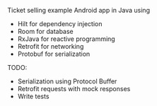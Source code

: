 Ticket selling example Android app in Java using
* Hilt for dependency injection
* Room for database
* RxJava for reactive programming
* Retrofit for networking
* Protobuf for serialization

TODO:
* Serialization using Protocol Buffer
* Retrofit requests with mock responses
* Write tests
